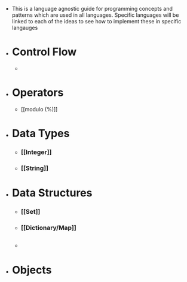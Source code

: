 - This is a language agnostic guide for programming concepts and patterns which are used in all languages. Specific languages will be linked to each of the ideas to see how to implement these in specific langauges
- # **Control Flow**
	-
- # **Operators**
	- [[modulo (%)]]
- # **Data Types**
	- ### [[Integer]]
	- ### [[String]]
- # **Data Structures**
	- ### [[Set]]
	- ### [[Dictionary/Map]]
	- ##
- # **Objects**